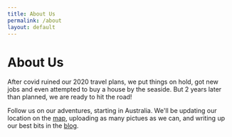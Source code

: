 ```yaml
---
title: About Us
permalink: /about
layout: default
---
```


# About Us

After covid ruined our 2020 travel plans, we put things on hold, got new jobs and even attempted to buy a house by the seaside. But 2 years later than planned, we are ready to hit the road!

Follow us on our adventures, starting in Australia. We'll be updating our location on the [map](where), uploading as many pictues as we can, and writing up our best bits in the [blog](blog).
